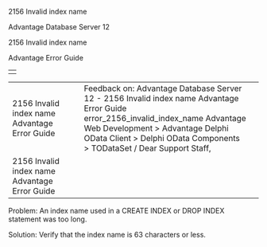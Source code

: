 2156 Invalid index name




Advantage Database Server 12  

2156 Invalid index name

Advantage Error Guide

|  |
| --- |
|  |

|  |  |  |  |  |
| --- | --- | --- | --- | --- |
| 2156 Invalid index name  Advantage Error Guide |  |  | Feedback on: Advantage Database Server 12 - 2156 Invalid index name Advantage Error Guide error\_2156\_invalid\_index\_name Advantage Web Development > Advantage Delphi OData Client > Delphi OData Components > TODataSet / Dear Support Staff, |  |
| 2156 Invalid index name  Advantage Error Guide |  |  |  |  |

Problem: An index name used in a CREATE INDEX or DROP INDEX statement was too long.

Solution: Verify that the index name is 63 characters or less.